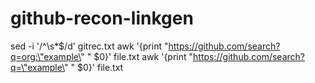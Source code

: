 # github-recon-linkgen
 sed -i '/^\s*$/d' gitrec.txt 
awk '{print "https://github.com/search?q=org:\"example\" " $0}' file.txt
awk '{print "https://github.com/search?q=\"example\" " $0}' file.txt
